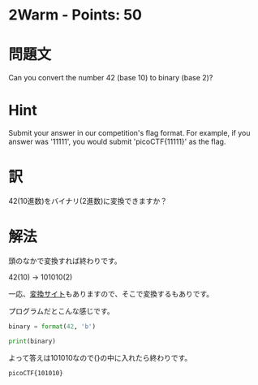 # 2Warm - Points: 50
# 問題文
Can you convert the number 42 (base 10) to binary (base 2)? 

# Hint
Submit your answer in our competition's flag format. For example, if you answer was '11111', you would submit 'picoCTF{11111}' as the flag.

# 訳
42(10進数)をバイナリ(2進数)に変換できますか？

# 解法
頭のなかで変換すれば終わりです。

42(10) -> 101010(2)

一応、[変換サイト](https://hogehoge.tk/tool/number.html
)もありますので、そこで変換するもありです。

プログラムだとこんな感じです。

```Python
binary = format(42, 'b')

print(binary)
```
よって答えは101010なので{}の中に入れたら終わりです。
```
picoCTF{101010}
```
